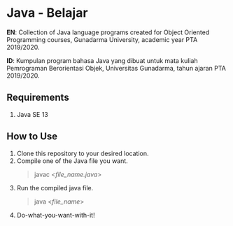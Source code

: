 # Java - Belajar
**EN**: Collection of Java language programs created for Object Oriented Programming courses, Gunadarma University, academic year PTA 2019/2020.

**ID**: Kumpulan program bahasa Java yang dibuat untuk mata kuliah Pemrograman Berorientasi Objek, Universitas Gunadarma, tahun ajaran PTA 2019/2020.

## Requirements
1. Java SE 13

## How to Use
1. Clone this repository to your desired location.
2. Compile one of the Java file you want.
   > javac <*file_name.java*>
3. Run the compiled java file.
   > java <*file_name*>
4. Do-what-you-want-with-it!
